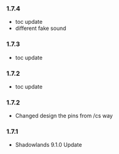 ### 1.7.4
- toc update
- different fake sound

### 1.7.3
- toc update

### 1.7.2
- toc update

### 1.7.2
- Changed design the pins from /cs way

### 1.7.1
- Shadowlands 9.1.0 Update